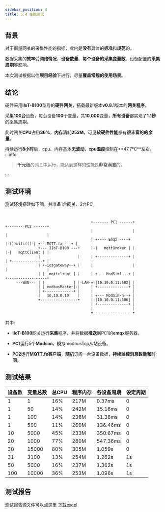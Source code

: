 ```yaml
---
sidebar_position: 4
title: 5.4 性能测试
---
```


## 背景

对于衡量网关的采集性能的指标，业内是**没有**具体的**标准**和**规范**的。

数据采集的**效率**受**网络情况**、**设备数量**、**每个设备的采集变量数**、设备配置的**采集周期**等影响。

本次测试根据以往**项目经验**下进行，尽量**覆盖常规的使用场景**。

## 结论

硬件采用**IIoT-B100**型号的**硬件网关**，搭载最新版本**v0.8.1**版本的**网关程序**。

采集**100台**设备，每台设备**100**个变量，共**10,000**变量，**所有设备**都实现了**1.1秒**的采集周期。

此时网关**CPU**占用**36%**，**内存**消耗**253M**，可见**软硬件性能**都有**很丰富的的余量**。

持续运行**8小时**后，cpu、内存基本**无波动**，**cpu温度**控制在**47.7℃**左右。
:::info

> **千元级**的网关中运行，能达到这样的性能是**非常满意**的。

:::


## 测试环境
测试环境搭建如下图，共准备1台网关、2台PC。
```

                                         
                                       +------- PC1 ------+            +------- PC2 ------+
                                       |                  |            |                  |
                                       | +---- Emqx ----+ |-)))wifi(((-| +-- MQTT.fx ---+ |
               +--- IIoT-B100 ---+     |-|   mqttBroker | |            |-|   mqttClient | |
               |                 |     | +--------------+ |            | +--------------+ |
               | +-iotgateway--+ |     |                  |            |                  |
               | |  mqttclient |-|     | +--- ModSim1---+ |            +------------------+
     ---WAN--- | |             | |-LAN-+-|10.10.0.11:502| |
               | | modbusMaster|-|     | +--------------+ |
               | +-------------+ |     |                  |
               |   10.10.0.10    |     | +--- ModSim-n--+ |
               +-----------------+     |-|10.10.0.11:506| |
                                       | +--------------+ |
                                       |                  |
                                       +------------------+
```
其中:
- **IIoT-B100**网关运行**采集**程序，并将数据**推送**到PC1的**emqx**服务器。

- **PC1**运行5个**Modsim**，模拟modbusTcp从站设备。

- **PC2**运行**MQTT.fx客户端**，**随机**订阅一台设备数据，**持续监控消息数量和时间**。

## 测试结果

|设备数	 |变量总数	|总CPU	|程序内存   |各设备周期	 |设定周期|
|-----	|--------  |---	   |-----	  |-----	   |-------|
|1      |1	       |16%	   |217M	  |0.37ms	   |0 |
|1	    |50	       |14%	   |242M      |15.16ms	   |0 |
|1	    |100	   |14%	   |236M	  |31.38ms	   |0 |
|1	    |500	   |11%	   |260M	  |136.46ms	   |0 |
|10	    |5000	   |45%	   |233M	  |350.67ms	   |0 |
|20	    |1000	   |77%	   |280M	  |547.36ms	   |0 |
|30	    |15000	   |80%	   |305M	  |1.059s	   |0 |
|31	    |3100	   |13%	   |254M	  |1.262s	   |1s |
|50	    |5000	   |16%	   |237M	  |1.362s	   |1s |
|100	|10000	   |36%	   |253M	  |1.096s	   |1s |

## 测试报告
测试报告源文件可以点这里
[下载excel](../../static/files/测试报告-iotgateway+iiot-b100.xlsx)